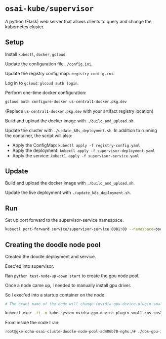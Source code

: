 # `osai-kube/supervisor`

A python (Flask) web server that allows clients to query and change the kubernetes cluster.

## Setup

Install `kubectl`, `docker`, `gcloud`.

Update the configuration file `./config.ini`.

Update the registry config map: `registry-config.ini`.

Log in to `gcloud`: `glcoud auth login`.

Perform one-time docker configuration:
```sh
gcloud auth configure-docker us-central1-docker.pkg.dev
```
(Replace `us-central1-docker.pkg.dev` with your artifact registry location)

Build and upload the docker image with `./build_and_upload.sh`.

Update the cluster with `./update_k8s_deployment.sh`. In addition to running the container, the script will also:

- Apply the ConfigMap: `kubectl apply -f registry-config.yaml`
- Apply the deployment: `kubectl apply -f supervisor-deployment.yaml`
- Apply the service: `kubectl apply -f supervisor-service.yaml`

## Update

Build and upload the docker image with `./build_and_upload.sh`.

Update the live deployment with `./update_k8s_deployment.sh`.

## Run

Set up port forward to the supervisor-service namespace.
``` sh
kubectl port-forward service/supervisor-service 8081:80 --namespace=osai-kub
```

## Creating the doodle node pool

Created the doodle deployment and service.

Exec'ed into supervisor.

Ran `python test-node-up-down start` to create the gpu node pool.

Once a node came up, I needed to manually install gpu driver.

So I exec'ed into a startup container on the node:

``` sh
# The exact name of the node will change (nvidia-gpu-device-plugin-small-cos-sns27)

kubectl exec -it -n kube-system nvidia-gpu-device-plugin-small-cos-sns27 -c nvidia-driver-installer bas
```

From inside the node I ran:

``` sh
root@gke-ocho-osai-cluste-doodle-node-pool-ad406b70-ng4x:/# ./cos-gpu-installer install -version 535.104.1
```




